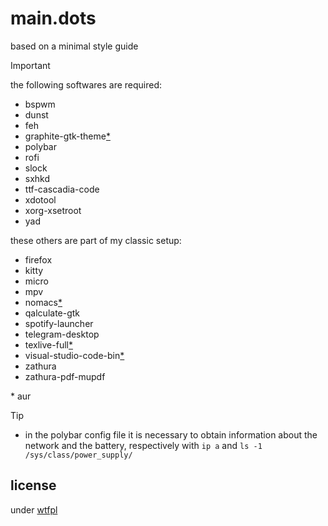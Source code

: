 # main.dots

based on a minimal style guide

> [!IMPORTANT]
> the following softwares are required:
> + bspwm
> + dunst
> + feh
> + graphite-gtk-theme[*](#aur)
> + polybar
> + rofi
> + slock
> + sxhkd
> + ttf-cascadia-code
> + xdotool
> + xorg-xsetroot
> + yad

these others are part of my classic setup:
+ firefox
+ kitty
+ micro
+ mpv
+ nomacs[*](#aur)
+ qalculate-gtk
+ spotify-launcher
+ telegram-desktop
+ texlive-full[*](#aur)
+ visual-studio-code-bin[*](#aur)
+ zathura
+ zathura-pdf-mupdf

<aside id="aur">* aur</aside>

> [!TIP]
> + in the polybar config file it is necessary to obtain information about the network and the battery, respectively with `ip a` and `ls -1 /sys/class/power_supply/`

## license

under [wtfpl](./LICENSE)
